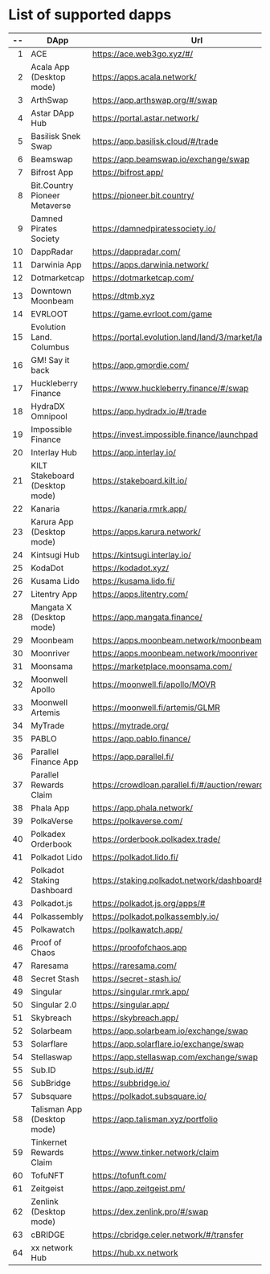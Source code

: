
# List of supported dapps
| --  |              DApp              |                         Url                          |             Tags              |
| --: | ------------------------------ | ---------------------------------------------------- | ----------------------------- |
|   1 | ACE                            | https://ace.web3go.xyz/#/                            | utilities                     |
|   2 | Acala App (Desktop mode)       | https://apps.acala.network/                          | bridge,dex,staking            |
|   3 | ArthSwap                       | https://app.arthswap.org/#/swap                      | dex,staking,evm               |
|   4 | Astar DApp Hub                 | https://portal.astar.network/                        | bridge,staking,evm            |
|   5 | Basilisk Snek Swap             | https://app.basilisk.cloud/#/trade                   | bridge,dex                    |
|   6 | Beamswap                       | https://app.beamswap.io/exchange/swap                | bridge,dex,staking,evm        |
|   7 | Bifrost App                    | https://bifrost.app/                                 | bridge,crowdloans,dex,staking |
|   8 | Bit.Country Pioneer Metaverse  | https://pioneer.bit.country/                         | nft,staking,gaming            |
|   9 | Damned Pirates Society         | https://damnedpiratessociety.io/                     | nft,evm,gaming                |
|  10 | DappRadar                      | https://dappradar.com/                               | social                        |
|  11 | Darwinia App                   | https://apps.darwinia.network/                       | staking                       |
|  12 | Dotmarketcap                   | https://dotmarketcap.com/                            | social                        |
|  13 | Downtown Moonbeam              | https://dtmb.xyz                                     | evm,social                    |
|  14 | EVRLOOT                        | https://game.evrloot.com/game                        | nft,gaming                    |
|  15 | Evolution Land. Columbus       | https://portal.evolution.land/land/3/market/land     | nft,evm,gaming                |
|  16 | GM! Say it back                | https://app.gmordie.com/                             | social                        |
|  17 | Huckleberry Finance            | https://www.huckleberry.finance/#/swap               | bridge,dex,staking,evm        |
|  18 | HydraDX Omnipool               | https://app.hydradx.io/#/trade                       | bridge,dex                    |
|  19 | Impossible Finance             | https://invest.impossible.finance/launchpad          | dex,evm                       |
|  20 | Interlay Hub                   | https://app.interlay.io/                             | bridge,staking,crowdloans     |
|  21 | KILT Stakeboard (Desktop mode) | https://stakeboard.kilt.io/                          | staking                       |
|  22 | Kanaria                        | https://kanaria.rmrk.app/                            | nft                           |
|  23 | Karura App (Desktop mode)      | https://apps.karura.network/                         | bridge,dex,staking            |
|  24 | Kintsugi Hub                   | https://kintsugi.interlay.io/                        | bridge,staking,crowdloans     |
|  25 | KodaDot                        | https://kodadot.xyz/                                 | nft                           |
|  26 | Kusama Lido                    | https://kusama.lido.fi/                              | staking,evm                   |
|  27 | Litentry App                   | https://apps.litentry.com/                           | bridge,evm                    |
|  28 | Mangata X (Desktop mode)       | https://app.mangata.finance/                         | bridge                        |
|  29 | Moonbeam                       | https://apps.moonbeam.network/moonbeam               | bridge,staking,crowdloans,evm |
|  30 | Moonriver                      | https://apps.moonbeam.network/moonriver              | bridge,staking,crowdloans,evm |
|  31 | Moonsama                       | https://marketplace.moonsama.com/                    | nft,evm                       |
|  32 | Moonwell Apollo                | https://moonwell.fi/apollo/MOVR                      | bridge,dex,evm                |
|  33 | Moonwell Artemis               | https://moonwell.fi/artemis/GLMR                     | bridge,dex,evm                |
|  34 | MyTrade                        | https://mytrade.org/                                 | dex,staking,evm               |
|  35 | PABLO                          | https://app.pablo.finance/                           | dex                           |
|  36 | Parallel Finance App           | https://app.parallel.fi/                             | bridge,dex                    |
|  37 | Parallel Rewards Claim         | https://crowdloan.parallel.fi/#/auction/rewards/     | crowdloans                    |
|  38 | Phala App                      | https://app.phala.network/                           | staking                       |
|  39 | PolkaVerse                     | https://polkaverse.com/                              | social                        |
|  40 | Polkadex Orderbook             | https://orderbook.polkadex.trade/                    | dex,utilities                 |
|  41 | Polkadot Lido                  | https://polkadot.lido.fi/                            | staking,evm                   |
|  42 | Polkadot Staking Dashboard     | https://staking.polkadot.network/dashboard#/overview | staking,utilities             |
|  43 | Polkadot.js                    | https://polkadot.js.org/apps/#                       | utilities                     |
|  44 | Polkassembly                   | https://polkadot.polkassembly.io/                    | governance                    |
|  45 | Polkawatch                     | https://polkawatch.app/                              | staking                       |
|  46 | Proof of Chaos                 | https://proofofchaos.app                             | nft,governance                |
|  47 | Raresama                       | https://raresama.com/                                | nft                           |
|  48 | Secret Stash                   | https://secret-stash.io/                             | nft,utilities                 |
|  49 | Singular                       | https://singular.rmrk.app/                           | nft                           |
|  50 | Singular 2.0                   | https://singular.app/                                | nft                           |
|  51 | Skybreach                      | https://skybreach.app/                               | nft,evm,gaming                |
|  52 | Solarbeam                      | https://app.solarbeam.io/exchange/swap               | bridge,dex,staking,evm        |
|  53 | Solarflare                     | https://app.solarflare.io/exchange/swap              | bridge,dex,staking,evm        |
|  54 | Stellaswap                     | https://app.stellaswap.com/exchange/swap             | bridge,dex,staking,evm        |
|  55 | Sub.ID                         | https://sub.id/#/                                    | utilities                     |
|  56 | SubBridge                      | https://subbridge.io/                                | bridge,evm                    |
|  57 | Subsquare                      | https://polkadot.subsquare.io/                       | governance                    |
|  58 | Talisman App (Desktop mode)    | https://app.talisman.xyz/portfolio                   | crowdloans,staking,nft        |
|  59 | Tinkernet Rewards Claim        | https://www.tinker.network/claim                     | crowdloans                    |
|  60 | TofuNFT                        | https://tofunft.com/                                 | nft,evm                       |
|  61 | Zeitgeist                      | https://app.zeitgeist.pm/                            | utilities                     |
|  62 | Zenlink (Desktop mode)         | https://dex.zenlink.pro/#/swap                       | dex,staking                   |
|  63 | cBRIDGE                        | https://cbridge.celer.network/#/transfer             | dex,evm,nft                   |
|  64 | xx network Hub                 | https://hub.xx.network                               | social,staking,utilities      |
